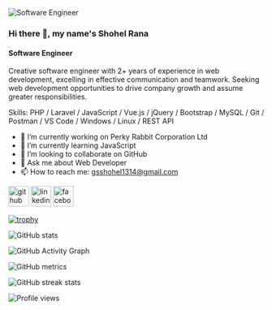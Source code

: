 ![Software Engineer](https://media.licdn.com/dms/image/C5603AQF0J98xZwbuWQ/profile-displayphoto-shrink_200_200/0/1612686543392?e=1694649600&v=beta&t=dIPgzyR4b2wOf394-KZCLUpAVmGFJeu74LMf2-g_6Ss)

### Hi there 👋, my name's Shohel Rana
#### Software Engineer

Creative software engineer with 2+ years of experience in web development, excelling in effective communication and teamwork. Seeking web development opportunities to drive company growth and assume greater responsibilities.

Skills: PHP / Laravel / JavaScript / Vue.js / jQuery / Bootstrap / MySQL / Git / Postman / VS Code / Windows / Linux / REST API

- 🔭 I’m currently working on Perky Rabbit Corporation Ltd 
- 🌱 I’m currently learning JavaScript 
- 👯 I’m looking to collaborate on GitHub 
- 💬 Ask me about Web Developer 
- 📫 How to reach me: gsshohel1314@gmail.com 


[<img src='https://cdn.jsdelivr.net/npm/simple-icons@3.0.1/icons/github.svg' alt='github' height='40'>](https://github.com/gsshohel1314)  [<img src='https://cdn.jsdelivr.net/npm/simple-icons@3.0.1/icons/linkedin.svg' alt='linkedin' height='40'>](https://www.linkedin.com/in/gs-shohel-397448126/)  [<img src='https://cdn.jsdelivr.net/npm/simple-icons@3.0.1/icons/facebook.svg' alt='facebook' height='40'>](https://www.facebook.com/gs.shohel.559950)  

[![trophy](https://github-profile-trophy.vercel.app/?username=gsshohel1314)](https://github.com/ryo-ma/github-profile-trophy)

![GitHub stats](https://github-readme-stats.vercel.app/api?username=gsshohel1314&show_icons=true)  

![GitHub Activity Graph](https://activity-graph.herokuapp.com/graph?username=gsshohel1314)  

![GitHub metrics](https://metrics.lecoq.io/gsshohel1314)  

![GitHub streak stats](https://streak-stats.demolab.com/?user=gsshohel1314)  

![Profile views](https://gpvc.arturio.dev/gsshohel1314)  
